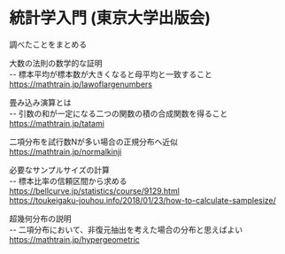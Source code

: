 # 統計学入門 (東京大学出版会)
調べたことをまとめる  

大数の法則の数学的な証明  
-- 標本平均が標本数が大きくなると母平均と一致すること  
https://mathtrain.jp/lawoflargenumbers  

畳み込み演算とは  
-- 引数の和が一定になる二つの関数の積の合成関数を得ること  
https://mathtrain.jp/tatami  

二項分布を試行数Nが多い場合の正規分布へ近似  
https://mathtrain.jp/normalkinji  

必要なサンプルサイズの計算  
-- 標本比率の信頼区間から求める  
https://bellcurve.jp/statistics/course/9129.html  
https://toukeigaku-jouhou.info/2018/01/23/how-to-calculate-samplesize/  

超幾何分布の説明  
-- 二項分布において、非復元抽出を考えた場合の分布と思えばよい  
https://mathtrain.jp/hypergeometric  


